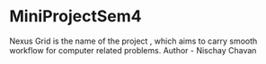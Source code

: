 # MiniProjectSem4
Nexus Grid is the name of the project , which aims to carry  smooth workflow for computer related problems.
Author - Nischay Chavan
